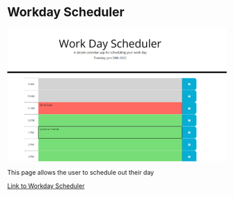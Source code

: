 # Workday Scheduler
![Workday Scheduler](/assets/images/home.png)

This page allows the user to schedule out their day

[Link to Workday Scheduler](https://jaronhadley.github.io/challenge-5/ "Link to scheduler")
